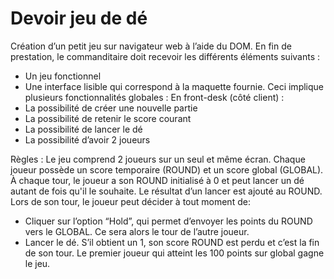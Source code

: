 # Devoir jeu de dé

Création d’un petit jeu sur navigateur web à l’aide du DOM.
En fin de prestation, le commanditaire doit recevoir les différents éléments suivants :

- Un jeu fonctionnel
- Une interface lisible qui correspond à la maquette fournie.
  Ceci implique plusieurs fonctionnalités globales :
  En front-desk (côté client) :
- La possibilité de créer une nouvelle partie
- La possibilité de retenir le score courant
- La possibilité de lancer le dé
- La possibilité d’avoir 2 joueurs

Règles :
Le jeu comprend 2 joueurs sur un seul et même écran.
Chaque joueur possède un score temporaire (ROUND) et un score global (GLOBAL).
À chaque tour, le joueur a son ROUND initialisé à 0 et peut lancer un dé autant de fois qu'il le souhaite. Le
résultat d’un lancer est ajouté au ROUND.
Lors de son tour, le joueur peut décider à tout moment de:

- Cliquer sur l’option “Hold”, qui permet d’envoyer les points du ROUND vers le GLOBAL. Ce sera alors le
  tour de l’autre joueur.
- Lancer le dé. S’il obtient un 1, son score ROUND est perdu et c’est la fin de son tour.
  Le premier joueur qui atteint les 100 points sur global gagne le jeu.
